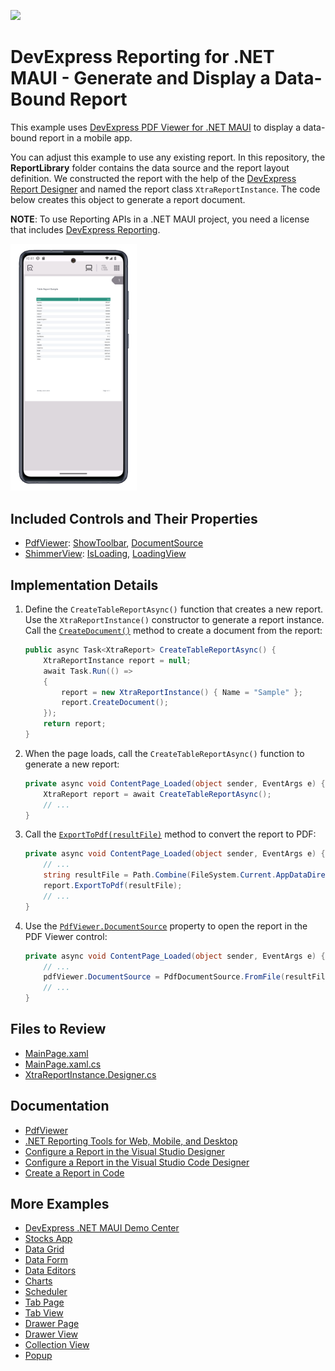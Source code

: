 <!-- default badges list -->
[![](https://img.shields.io/badge/📖_How_to_use_DevExpress_Examples-e9f6fc?style=flat-square)](https://docs.devexpress.com/GeneralInformation/403183)
<!-- default badges end -->

# DevExpress Reporting for .NET MAUI - Generate and Display a Data-Bound Report

This example uses [DevExpress PDF Viewer for .NET MAUI](https://docs.devexpress.com/MAUI/404632/pdf-viewer/pdf-viewer) to display a data-bound report in a mobile app. 

You can adjust this example to use any existing report. In this repository, the **ReportLibrary** folder contains the data source and the report layout definition. We constructed the report with the help of the [DevExpress Report Designer](https://docs.devexpress.com/MAUI/404437/reporting/reporting-overview) and named the report class `XtraReportInstance`. The code below creates this object to generate a report document. 

**NOTE**: To use Reporting APIs in a .NET MAUI project, you need a license that includes [DevExpress Reporting](https://www.devexpress.com/subscriptions/reporting/).

<img width="40%" alt="DevExpress Reporting for .NET MAUI - Generate Bound-Data Report" src="Images/app-preview.png">

## Included Controls and Their Properties

* [PdfViewer](https://docs.devexpress.com/MAUI/DevExpress.Maui.Pdf.PdfViewer): [ShowToolbar](https://docs.devexpress.com/MAUI/DevExpress.Maui.Pdf.PdfViewer.ShowToolbar), [DocumentSource](https://docs.devexpress.com/MAUI/DevExpress.Maui.Pdf.PdfViewer.DocumentSource)
* [ShimmerView](https://docs.devexpress.com/MAUI/DevExpress.Maui.Controls.ShimmerView): [IsLoading](https://docs.devexpress.com/MAUI/DevExpress.Maui.Controls.ShimmerView.IsLoading), [LoadingView](https://docs.devexpress.com/MAUI/DevExpress.Maui.Controls.ShimmerView.LoadingView)

## Implementation Details

1. Define the `CreateTableReportAsync()` function that creates a new report. Use the `XtraReportInstance()` constructor to generate a report instance. Call the [`CreateDocument()`](https://docs.devexpress.com/XtraReports/DevExpress.XtraReports.UI.XtraReport.CreateDocument) method to create a document from the report:

    ```csharp
    public async Task<XtraReport> CreateTableReportAsync() {
        XtraReportInstance report = null;
        await Task.Run(() =>
        {
            report = new XtraReportInstance() { Name = "Sample" };
            report.CreateDocument();
        });
        return report;
    }
    ```

2. When the page loads, call the `CreateTableReportAsync()` function to generate a new report:

    ```csharp
    private async void ContentPage_Loaded(object sender, EventArgs e) {
        XtraReport report = await CreateTableReportAsync();
        // ...
    }
    ```

3. Call the [`ExportToPdf(resultFile)`](https://docs.devexpress.com/XtraReports/DevExpress.XtraReports.UI.XtraReport.ExportToPdf(System.String-DevExpress.XtraPrinting.PdfExportOptions)) method to convert the report to PDF:

    ```csharp
    private async void ContentPage_Loaded(object sender, EventArgs e) {
        // ...
        string resultFile = Path.Combine(FileSystem.Current.AppDataDirectory, report.Name + ".pdf");
        report.ExportToPdf(resultFile);
        // ...    
    }
    ```

4. Use the [`PdfViewer.DocumentSource`](https://docs.devexpress.com/MAUI/DevExpress.Maui.Pdf.PdfViewer.DocumentSource) property to open the report in the PDF Viewer control:

    ```csharp
    private async void ContentPage_Loaded(object sender, EventArgs e) {
        // ...
        pdfViewer.DocumentSource = PdfDocumentSource.FromFile(resultFile);
        // ...    
    }
    ```

## Files to Review

- [MainPage.xaml](./CS/MauiReportingApp/MainPage.xaml)
- [MainPage.xaml.cs](./CS/MauiReportingApp/MainPage.xaml.cs)
- [XtraReportInstance.Designer.cs](./CS/ReportLibrary/XtraReportInstance.Designer.cs)

## Documentation

* [PdfViewer](https://docs.devexpress.com/MAUI/DevExpress.Maui.Pdf.PdfViewer)
* [.NET Reporting Tools for Web, Mobile, and Desktop](https://docs.devexpress.com/XtraReports/2162/reporting)
* [Configure a Report in the Visual Studio Designer](https://docs.devexpress.com/MAUI/404892/reporting/create-report-vs-designer)
* [Configure a Report in the Visual Studio Code Designer](https://docs.devexpress.com/MAUI/404930/reporting/create-report-in-vs-code-designer)
* [Create a Report in Code](https://docs.devexpress.com/MAUI/404891/reporting/create-report-in-code)

## More Examples

* [DevExpress .NET MAUI Demo Center](https://github.com/DevExpress-Examples/maui-demo-app)
* [Stocks App](https://github.com/DevExpress-Examples/maui-stocks-mini)
* [Data Grid](https://github.com/DevExpress-Examples/maui-data-grid-get-started)
* [Data Form](https://github.com/DevExpress-Examples/maui-data-form-get-started)
* [Data Editors](https://github.com/DevExpress-Examples/maui-editors-get-started)
* [Charts](https://github.com/DevExpress-Examples/maui-charts)
* [Scheduler](https://github.com/DevExpress-Examples/maui-scheduler-get-started)
* [Tab Page](https://github.com/DevExpress-Examples/maui-tab-page-get-started)
* [Tab View](https://github.com/DevExpress-Examples/maui-tab-view-get-started)
* [Drawer Page](https://github.com/DevExpress-Examples/maui-drawer-page-get-started)
* [Drawer View](https://github.com/DevExpress-Examples/maui-drawer-view-get-started)
* [Collection View](https://github.com/DevExpress-Examples/maui-collection-view-get-started)
* [Popup](https://github.com/DevExpress-Examples/maui-popup-get-started)
